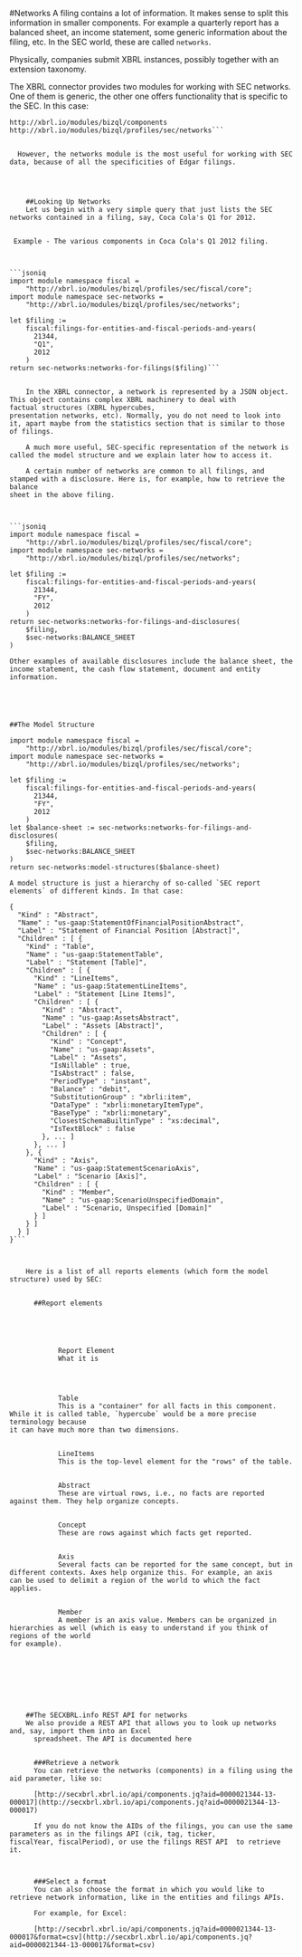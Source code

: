
  #Networks
  A filing contains a lot of information. It makes sense to split this information in smaller components. For example a quarterly report
has a balanced sheet,
an income statement, some generic information about the filing, etc. In the SEC world, these are called `networks`.

  Physically, companies submit XBRL instances, possibly together with an extension taxonomy.

  The XBRL connector provides two modules for working with SEC networks. One of them is generic, the other one
    offers functionality that is specific to the SEC. In this
    case:
  
```jsoniq
http://xbrl.io/modules/bizql/components
http://xbrl.io/modules/bizql/profiles/sec/networks```


  However, the networks module is the most useful for working with SEC data, because of all the specificities of Edgar filings.



  
    ##Looking Up Networks
    Let us begin with a very simple query that just lists the SEC networks contained in a filing, say, Coca Cola's Q1 for 2012.

    
 Example - The various components in Coca Cola's Q1 2012 filing.

      
      
```jsoniq
import module namespace fiscal =
    "http://xbrl.io/modules/bizql/profiles/sec/fiscal/core";
import module namespace sec-networks =
    "http://xbrl.io/modules/bizql/profiles/sec/networks";

let $filing :=
    fiscal:filings-for-entities-and-fiscal-periods-and-years(
      21344,
      "Q1",
      2012
    )
return sec-networks:networks-for-filings($filing)```

    
    In the XBRL connector, a network is represented by a JSON object. This object contains complex XBRL machinery to deal with
factual structures (XBRL hypercubes,
presentation networks, etc). Normally, you do not need to look into it, apart maybe from the statistics section that is similar to those of filings.

    A much more useful, SEC-specific representation of the network is called the model structure and we explain later how to access it.

    A certain number of networks are common to all filings, and stamped with a disclosure. Here is, for example, how to retrieve the balance
sheet in the above filing.

    
      
```jsoniq
import module namespace fiscal =
    "http://xbrl.io/modules/bizql/profiles/sec/fiscal/core";
import module namespace sec-networks =
    "http://xbrl.io/modules/bizql/profiles/sec/networks";

let $filing :=
    fiscal:filings-for-entities-and-fiscal-periods-and-years(
      21344,
      "FY",
      2012
    )
return sec-networks:networks-for-filings-and-disclosures(
    $filing,
    $sec-networks:BALANCE_SHEET
)
```

    

    Other examples of available disclosures include the balance sheet, the income statement, the cash flow statement, document and entity information.

  


  
    ##The Model Structure
    
      
```jsoniq
import module namespace fiscal =
    "http://xbrl.io/modules/bizql/profiles/sec/fiscal/core";
import module namespace sec-networks =
    "http://xbrl.io/modules/bizql/profiles/sec/networks";

let $filing :=
    fiscal:filings-for-entities-and-fiscal-periods-and-years(
      21344,
      "FY",
      2012
    )
let $balance-sheet := sec-networks:networks-for-filings-and-disclosures(
    $filing,
    $sec-networks:BALANCE_SHEET
)
return sec-networks:model-structures($balance-sheet)
```

    

    A model structure is just a hierarchy of so-called `SEC report elements` of different kinds. In that case:

    
      
```jsoniq
{
  "Kind" : "Abstract", 
  "Name" : "us-gaap:StatementOfFinancialPositionAbstract", 
  "Label" : "Statement of Financial Position [Abstract]", 
  "Children" : [ {
    "Kind" : "Table", 
    "Name" : "us-gaap:StatementTable", 
    "Label" : "Statement [Table]", 
    "Children" : [ {
      "Kind" : "LineItems", 
      "Name" : "us-gaap:StatementLineItems", 
      "Label" : "Statement [Line Items]", 
      "Children" : [ {
        "Kind" : "Abstract", 
        "Name" : "us-gaap:AssetsAbstract", 
        "Label" : "Assets [Abstract]", 
        "Children" : [ {
          "Kind" : "Concept", 
          "Name" : "us-gaap:Assets", 
          "Label" : "Assets", 
          "IsNillable" : true, 
          "IsAbstract" : false, 
          "PeriodType" : "instant", 
          "Balance" : "debit", 
          "SubstitutionGroup" : "xbrli:item", 
          "DataType" : "xbrli:monetaryItemType", 
          "BaseType" : "xbrli:monetary", 
          "ClosestSchemaBuiltinType" : "xs:decimal", 
          "IsTextBlock" : false
        }, ... ]
      }, ... ]
    }, {
      "Kind" : "Axis", 
      "Name" : "us-gaap:StatementScenarioAxis", 
      "Label" : "Scenario [Axis]", 
      "Children" : [ {
        "Kind" : "Member", 
        "Name" : "us-gaap:ScenarioUnspecifiedDomain", 
        "Label" : "Scenario, Unspecified [Domain]"
      } ]
    } ]
  } ]
}```

    

    Here is a list of all reports elements (which form the model structure) used by SEC:

    
      ##Report elements
      
        
        
        
          
            Report Element
            What it is
          
        
        
          
            Table
            This is a "container" for all facts in this component. While it is called table, `hypercube` would be a more precise terminology because
it can have much more than two dimensions.
          
          
            LineItems
            This is the top-level element for the "rows" of the table.
          
          
            Abstract
            These are virtual rows, i.e., no facts are reported against them. They help organize concepts.
          
          
            Concept
            These are rows against which facts get reported.
          
          
            Axis
            Several facts can be reported for the same concept, but in different contexts. Axes help organize this. For example, an axis
can be used to delimit a region of the world to which the fact applies.
          
          
            Member
            A member is an axis value. Members can be organized in hierarchies as well (which is easy to understand if you think of regions of the world
for example).
          
        
      
    
  


  
    ##The SECXBRL.info REST API for networks
    We also provide a REST API that allows you to look up networks and, say, import them into an Excel
      spreadsheet. The API is documented here

    
      ###Retrieve a network
      You can retrieve the networks (components) in a filing using the aid parameter, like so:

      [http://secxbrl.xbrl.io/api/components.jq?aid=0000021344-13-000017](http://secxbrl.xbrl.io/api/components.jq?aid=0000021344-13-000017)

      If you do not know the AIDs of the filings, you can use the same parameters as in the filings API (cik, tag, ticker,
fiscalYear, fiscalPeriod), or use the filings REST API  to retrieve it.

    
    
      ###Select a format
      You can also choose the format in which you would like to retrieve network information, like in the entities and filings APIs.

      For example, for Excel:

      [http://secxbrl.xbrl.io/api/components.jq?aid=0000021344-13-000017&format=csv](http://secxbrl.xbrl.io/api/components.jq?aid=0000021344-13-000017&format=csv)

    
  
